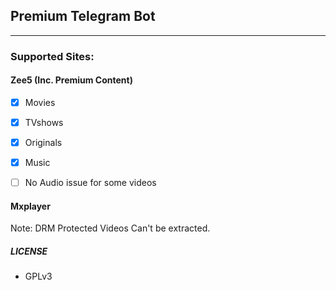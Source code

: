 ## Premium Telegram Bot
---

### Supported Sites:

#### Zee5 (Inc. Premium Content)
   
  - [x] Movies

  - [x] TVshows

  - [x] Originals

  - [x] Music

  - [ ] No Audio issue for some videos

#### Mxplayer
  
   Note: DRM Protected Videos Can't be extracted.

##### LICENSE
- GPLv3
